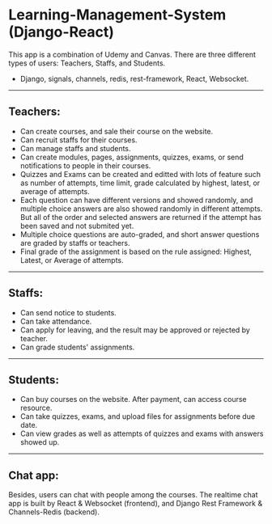 # Learning-Management-System (Django-React)
This app is a combination of Udemy and Canvas. There are three different types of users: Teachers, Staffs, and Students.
* Django, signals, channels, redis, rest-framework, React, Websocket.
---
## Teachers:
* Can create courses, and sale their course on the website.
* Can recruit staffs for their courses.
* Can manage staffs and students.
* Can create modules, pages, assignments, quizzes, exams, or send notifications to people in their courses.
* Quizzes and Exams can be created and editted with lots of feature such as number of attempts, time limit, grade calculated by highest, latest, or average of attempts.
* Each question can have different versions and showed randomly, and multiple choice answers are also showed randomly in different attempts. But all of the order and selected answers are returned if the attempt has been saved and not submited yet.
* Multiple choice questions are auto-graded, and short answer questions are graded by staffs or teachers.
* Final grade of the assignment is based on the rule assigned: Highest, Latest, or Average of attempts.
---
## Staffs:
* Can send notice to students.
* Can take attendance.
* Can apply for leaving, and the result may be approved or rejected by teacher.
* Can grade students' assignments.

---
## Students:
* Can buy courses on the website. After payment, can access course resource.
* Can take quizzes, exams, and upload files for assignments before due date.
* Can view grades as well as attempts of quizzes and exams with answers showed up.

---
## Chat app:
Besides, users can chat with people among the courses. The realtime chat app is built by React & Websocket (frontend), and Django Rest Framework & Channels-Redis (backend).
